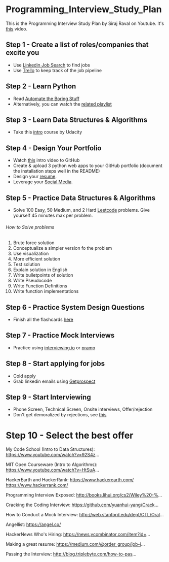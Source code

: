 # Programming_Interview_Study_Plan
This is the Programming Interview Study Plan by Siraj Raval on Youtube. It's [this](https://youtu.be/sMkMr2455mk) video.

## Step 1 - Create a list of roles/companies that excite you

- Use [Linkedin Job Search](https://linkedin.com) to find jobs
- Use [Trello](http://trello.com) to keep track of the job pipeline

## Step 2 - Learn Python

- Read [Automate the Boring Stuff](https://automatetheboringstuff.com/)
- Alternatively, you can watch the [related playlist](https://www.youtube.com/watch?v=1F_OgqRuSdI&list=PL0-84-yl1fUnRuXGFe_F7qSH1LEnn9LkW)

## Step 3 - Learn Data Structures & Algorithms

- Take this [intro](https://www.udacity.com/course/data-structures-and-algorithms-in-python--ud513) course by Udacity

## Step 4 - Design Your Portfolio

- Watch [this](https://www.youtube.com/watch?v=Loav1kbA640) intro video to GitHub
- Create & upload 3 python web apps to your GitHub portfolio (document the installation steps well in the README)
- Design your [resume](https://www.youtube.com/watch?v=nMK94JlKRb4). 
- Leverage your [Social Media](https://www.youtube.com/watch?v=PulyGf6trOk). 

## Step 5 - Practice Data Structures & Algorithms
- Solve 100 Easy, 50 Medium, and 2 Hard [Leetcode](http://leetcode.com) problems. Give yourself 45 minutes max per problem.

###### How to Solve problems
1. Brute force solution
2. Conceptualize a simpler version fo the problem
3. Use visualization
4. More efficient solution
5. Test solution
6. Explain solution in English 
7. Write bulletpoints of solution
8. Write Pseudocode
9. Write Function Definitions
10. Write function implementations

## Step 6 - Practice System Design Questions

- Finish all the flashcards [here](https://github.com/donnemartin/system-design-primer#master-slave-replication) 

## Step 7 - Practice Mock Interviews

- Practice using [interviewing.io](http://interviewing.io) or [pramp](https://www.pramp.com/) 

## Step 8 - Start applying for jobs

- Cold apply
- Grab linkedin emails using [Getprospect](http://getprospect.io)

## Step 9 - Start Interviewing
- Phone Screen, Technical Screen, Onsite interviews, Offer/rejection
- Don't get demoralized by rejections, see [this](http://rejected.us) 

# Step 10 - Select the best offer






My Code School (Intro to Data Structures):
https://www.youtube.com/watch?v=92S4z...

MIT Open Courseware (Intro to Algorithms):
https://www.youtube.com/watch?v=HtSuA...

HackerEarth and HackerRank:
https://www.hackerearth.com/
https://www.hackerrank.com/

Programming Interview Exposed:
http://books.lihui.org/cs2/Wiley%20-%...

Cracking the Coding Interview:
https://github.com/yuanhui-yang/Crack...

How to Conduct a Mock Interview:
http://web.stanford.edu/dept/CTL/Oral...

Angellist:
https://angel.co/

HackerNews Who's Hiring:
https://news.ycombinator.com/item?id=...

Making a great resume:
https://medium.com/@order_group/job-i...

Passing the Interview:
http://blog.triplebyte.com/how-to-pas...
